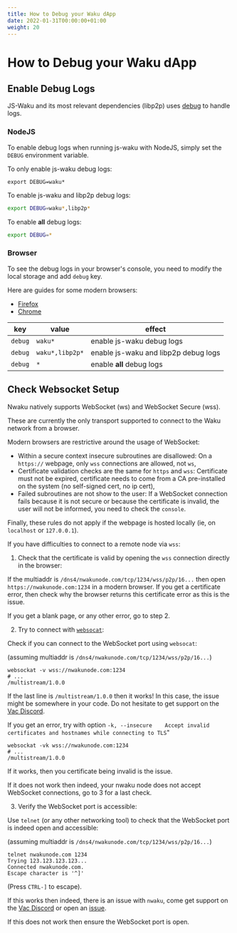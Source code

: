 ```yaml
---
title: How to Debug your Waku dApp
date: 2022-01-31T00:00:00+01:00
weight: 20
---
```


# How to Debug your Waku dApp

## Enable Debug Logs

JS-Waku and its most relevant dependencies (libp2p) uses [debug](https://www.npmjs.com/package/debug) to handle logs.

### NodeJS

To enable debug logs when running js-waku with NodeJS, simply set the `DEBUG` environment variable.

To only enable js-waku debug logs:

```shell
export DEBUG=waku*
```

To enable js-waku and libp2p debug logs:

```sh
export DEBUG=waku*,libp2p*
```

To enable **all** debug logs:

```sh
export DEBUG=*
```

### Browser

To see the debug logs in your browser's console, you need to modify the local storage and add `debug` key.

Here are guides for some modern browsers:

- [Firefox](https://developer.mozilla.org/en-US/docs/Tools/Storage_Inspector/Local_Storage_Session_Storage)
- [Chrome](https://developer.chrome.com/docs/devtools/storage/localstorage/)

| key     | value           | effect                               |
| ------- | --------------- | ------------------------------------ |
| `debug` | `waku*`         | enable js-waku debug logs            |
| `debug` | `waku*,libp2p*` | enable js-waku and libp2p debug logs |
| `debug` | `*`             | enable **all** debug logs            |

## Check Websocket Setup

Nwaku natively supports WebSocket (ws) and WebSocket Secure (wss).

These are currently the only transport supported to connect to the Waku network from a browser.

Modern browsers are restrictive around the usage of WebSocket:

- Within a secure context insecure subroutines are disallowed: On a `https://` webpage, only `wss` connections are allowed, not `ws`,
- Certificate validation checks are the same for `https` and `wss`: Certificate must not be expired, certificate needs to come from a CA pre-installed on the system (no self-signed cert, no ip cert),
- Failed subroutines are not show to the user: If a WebSocket connection fails because it is not secure or because the certificate is invalid, the user will not be informed, you need to check the `console`.

Finally, these rules do not apply if the webpage is hosted locally (ie, on `localhost` or `127.0.0.1`).

If you have difficulties to connect to a remote node via `wss`:

1. Check that the certificate is valid by opening the `wss` connection directly in the browser:

If the multiaddr is `/dns4/nwakunode.com/tcp/1234/wss/p2p/16...` then open `https://nwakunode.com:1234` in a modern browser.
If you get a certificate error, then check why the browser returns this certificate error as this is the issue.

If you get a blank page, or any other error, go to step 2.

2. Try to connect with [`websocat`](https://github.com/vi/websocat):

Check if you can connect to the WebSocket port using `websocat`:

(assuming multiaddr is `/dns4/nwakunode.com/tcp/1234/wss/p2p/16...`)

```shell
websockat -v wss://nwakunode.com:1234
# ...
/multistream/1.0.0
```

If the last line is `/multistream/1.0.0` then it works! In this case, the issue might be somewhere in your code.
Do not hesitate to get support on the [Vac Discord](https://discord.gg/9DgykdmpZ6).

If you get an error, try with option `-k, --insecure    Accept invalid certificates and hostnames while connecting to TLS`"

```shell
websockat -vk wss://nwakunode.com:1234
# ...
/multistream/1.0.0
```

If it works, then you certificate being invalid is the issue.

If it does not work then indeed, your nwaku node does not accept WebSocket connections, go to 3 for a last check.

3. Verify the WebSocket port is accessible:

Use `telnet` (or any other networking tool) to check that the WebSocket port is indeed open and accessible:

(assuming multiaddr is `/dns4/nwakunode.com/tcp/1234/wss/p2p/16...`)

```shell
telnet nwakunode.com 1234
Trying 123.123.123.123...
Connected nwakunode.com.
Escape character is '^]'
```

(Press `CTRL-]` to escape).

If this works then indeed, there is an issue with `nwaku`, come get support on the [Vac Discord](https://discord.gg/9DgykdmpZ6) or open an [issue](https://github.com/status-im/nwaku/issues/new).

If this does not work then ensure the WebSocket port is open.
